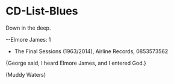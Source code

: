 # CD-List-Blues
Down in the deep. 

--Elmore James: 1

* The Final Sessions (1963/2014), Airline Records, 0853573562

{George said, I heard Elmore James, and I entered God.}


(Muddy Waters)
